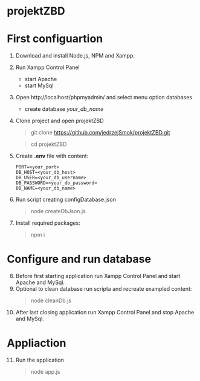 # projektZBD

# First configuartion
1. Download and install Node.js, NPM and Xampp.
2. Run Xampp Control Panel
    - start Apache
    - start MySql
3. Open http://localhost/phpmyadmin/ and select menu option databases
    - create database *your_db_name*
4. Clone project and open projektZBD
    > git clone https://github.com/jedrzejSmok/projektZBD.git

    > cd projektZBD
5. Create **.env** file with content:
    ```
    PORT=<your_port>
    DB_HOST=<your_db_host>
    DB_USER=<your_db_username>
    DB_PASSWORD=<your_db_password>
    DB_NAME=<your_db_name>
    ```

6. Run script creating configDatabase.json
    > node createDbJson.js

7. Install required packages:
    > npm i

# Configure and run database 
8. Before first starting application run Xampp Control Panel and start Apache and MySql.
9. Optional to clean database run scripta and recreate exampled content:
    > node cleanDb.js
10. After last closing application run Xampp Control Panel and stop Apache and MySql.

# Appliaction
11. Run the application 
    > node app.js
